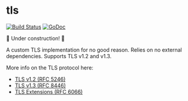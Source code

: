 # tls

[![Build Status](https://travis-ci.org/liamg/tls.svg "Travis CI status")](https://travis-ci.org/liamg/tls)
[![GoDoc](https://godoc.org/github.com/liamg/tls?status.svg)](https://godoc.org/github.com/liamg/tls)

:construction: Under construction! :construction:

A custom TLS implementation for no good reason. Relies on no external dependencies. Supports TLS v1.2 and v1.3.

More info on the TLS protocol here:
 
 - [TLS v1.2 (RFC 5246)](https://tools.ietf.org/html/rfc5246)
 - [TLS v1.3 (RFC 8446)](https://tools.ietf.org/html/rfc8446)
 - [TLS Extensions (RFC 6066)](https://tools.ietf.org/html/rfc6066)
